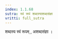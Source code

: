 ```yaml
---
index: 1.1.68
sutra: स्वं रूपं शब्दस्याशब्दसंज्ञा
vritti: full_sutra
---
```


शब्दस्य स्वं रूपम् , अशब्दसंज्ञा ।